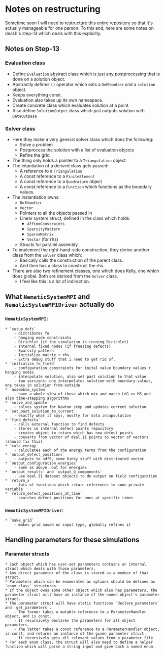 # Notes on restructuring

Sometime soon I will need to restructure this entire repository so that it's actually manageable for one person.
To this end, here are some notes on deal.II's step-13 which deals with this explicitly.

## Notes on Step-13

### Evaluation class

* Define `Evaluation` abstract class which is just any postprocessing that is done on a solution object.
* Abstractly defines `()` operator which eats a `DoFHandler` and a `solution` object.
* Keeps everything const.
* Evaluation also takes up its own namespace.
* Create concrete class which evaluates solution at a point.
* Also define `SolutionOutput` class which just outputs solution with `DataOutBase`

### Solver class

* Here they make a very general solver class which does the following:
    - Solve a problem
    - Postprocess the solution with a list of evaluation objects
    - Refine the grid
* The thing only holds a pointer to a `Triangulation` object.
* The intantiation of a derived class gets passed:
    - A reference to a `Triangulation`
    - A const reference to a `FiniteElement`
    - A const reference to a `Quadrature` object
    - A const reference to a `Function` which functions as the boundary values.
* The instantiation owns:
    - `DofHandler`
    - `Vector`
    - Pointers to all the objects passed in
    - Linear system struct, defined in the class which holds:
        - `AffineConstraints`
        - `SparsityPattern`
        - `SparseMatrix`
        - `Vector` (for rhs)
    - Structs for parallel assembly
* To implement the right-hand-side construction, they derive another class from the `Solver` class which:
    - Basically calls the construction of the parent class.
    - And then has a class to construct the rhs.
* There are also two refinement classes, one which does Kelly, one which does global. Both are derived from the `Solver` class.
    - I feel like this is a lot of indirection.

## What `NematicSystemMPI` and `NematicSystemMPIDriver` actually do

### `NematicSystemMPI`:

    * `setup_dofs`
        - distributes fe
        - hanging node constraints
        - Dirichlet (if the simulation is running Dirichlet)
        - Internal fixed nodes (if freezing defects)
        - Sparsity pattern
        - Initialize matrix + rhs
        - Extra debug stuff that I need to get rid of.
    * `initialize_fe_field`
        - configuration_constraints for inital value boundary values + hanging nodes
        - interpolate solution, also set past solution to that value
        - two versions: one interpolates solution with boundary-values, one takes in solution from outside
    * `assemble_system`
        - have a whole slew of these which mix and match LdG vs MS and also time-stepping algorithms
    * `solve_and_update`
        - solves system for Newton step and updates current solution
    * `set_past_solution_to_current`
        - exactly what it says, mostly for data incapsulation
    * `find_defects`
        - calls external function to find defects
        - stores in internal defect points repository
        - creates object to return which has new defect points
        - converts from vector of deal.II points to vector of vectors (should fix this)
    * `calc_energy`
        - calculates each of the energy terms from the configuration
    * `output_defect_positions`
        - outputs to hdf5, some hinky stuff with distributed vector
    * `output_configuration_energies`
        - same as above, but for energies
    * `output_results` and `output_Q_components`
        - use deal.II dataout objects to do output on field configuration
    * `return_x`
        - lots of functions which return references to some private variable
    * `return_defect_positions_at_time`
        - searches defect positions for ones at specific times

### `NematicSystemMPIDriver`:

    * `make_grid`
        - makes grid based on input type, globally refines it

## Handling parameters for these simulations

### Parameter structs

    * Each object which has user-set parameters contains an internal struct which deals with those parameters.
    * Any direct parameter of the class is stored as a member of that struct.
    * Parameters which can be enumerated as options should be defined as `enum class` structures
    * If the object owns some other object which also has parameters, the parameter struct will have an instance of the owned object's parameter struct.
    * The parameter struct will have static functions `declare_parameters` and `get_parameters`. 
        - The former takes a mutable reference to a ParameterHandler object, and is const.
        - It recursively declares the parameters for all object parameters.
        - The latter takes a const reference to a ParameterHandler object, is const, and returns an instance of the given parameter struct.
        - It recursively gets all relevant values from a parameter file.
    * For each enum class, the struct will also need to define a helper function which will parse a string input and give back a named enum.
